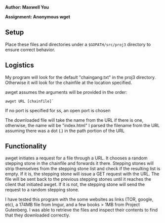 **Author: Maxwell You**

**Assignment: Anonymous wget**

## Setup
Place these files and directories under a `$GOPATH/src/proj3` directory to ensure correct behavior.

## Logistics
My program will look for the default "chaingang.txt" in the proj3 directory. Otherwise it will look for the chainfile at the location specified.

awget assumes the arguments will be provided in the order:
    
    awget URL [chainfile]`

If no port is specified for ss, an open port is chosen

The downloaded file will take the name from the URL if there is one, otherwise, the name will be "index.html"
I parsed the filename from the URL assuming there was a dot (.) in the path portion of the URL

## Functionality
awget initiates a request for a file through a URL.
It chooses a random stepping stone in the chainfile and forwards it there.
Stepping stones will strip themselves from the stepping stone list and check if the resulting list is empty.
If it is, the stepping stone will issue a GET request with the URL. The file will be sent back to the previous stepping stones until it reaches the client that initiated awget.
If it is not, the stepping stone will send the request to a random stepping stone.

I have tested this program with the some websites as links (TOR, google, etc), a 174MB file from Imgur, and a few books > 1MB from Project Gutenberg.
I was able to retrieve the files and inspect their contents to find that they downloaded correctly.
